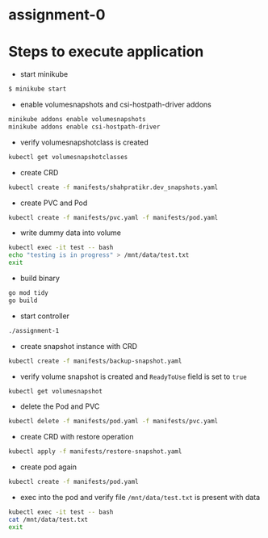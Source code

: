 # assignment-0

# Steps to execute application

- start minikube
```bash
$ minikube start
```

- enable volumesnapshots and csi-hostpath-driver addons
```bash
minikube addons enable volumesnapshots
minikube addons enable csi-hostpath-driver
```

- verify volumesnapshotclass is created
```bash
kubectl get volumesnapshotclasses
```

- create CRD
```bash
kubectl create -f manifests/shahpratikr.dev_snapshots.yaml
```

- create PVC and Pod
```bash
kubectl create -f manifests/pvc.yaml -f manifests/pod.yaml 
```

- write dummy data into volume
```bash
kubectl exec -it test -- bash
echo "testing is in progress" > /mnt/data/test.txt
exit
```

- build binary
```bash
go mod tidy
go build
```

- start controller
```bash
./assignment-1
```

- create snapshot instance with CRD
```bash
kubectl create -f manifests/backup-snapshot.yaml 
```

- verify volume snapshot is created and `ReadyToUse` field is set to `true`
```bash
kubectl get volumesnapshot
```

- delete the Pod and PVC
```bash
kubectl delete -f manifests/pod.yaml -f manifests/pvc.yaml 
```

- create CRD with restore operation
```bash
kubectl apply -f manifests/restore-snapshot.yaml
```

- create pod again
```bash
kubectl create -f manifests/pod.yaml
```

- exec into the pod and verify file `/mnt/data/test.txt` is present with data
```bash
kubectl exec -it test -- bash
cat /mnt/data/test.txt
exit
```